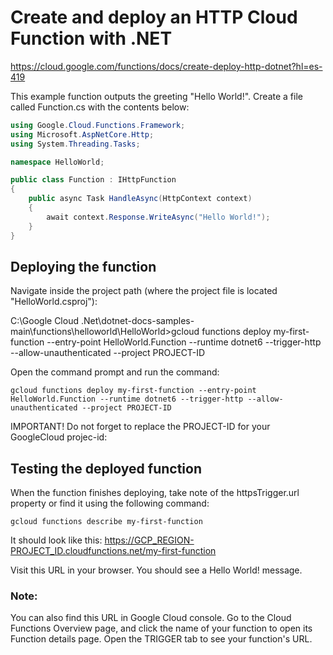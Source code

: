 # Create and deploy an HTTP Cloud Function with .NET

https://cloud.google.com/functions/docs/create-deploy-http-dotnet?hl=es-419

This example function outputs the greeting "Hello World!". Create a file called Function.cs with the contents below:
```csharp
using Google.Cloud.Functions.Framework;
using Microsoft.AspNetCore.Http;
using System.Threading.Tasks;

namespace HelloWorld;

public class Function : IHttpFunction
{
    public async Task HandleAsync(HttpContext context)
    {
        await context.Response.WriteAsync("Hello World!");
    }
}
```

## Deploying the function
Navigate inside the project path (where the project file is located "HelloWorld.csproj"):

C:\Google Cloud .Net\dotnet-docs-samples-main\functions\helloworld\HelloWorld>gcloud functions deploy my-first-function --entry-point HelloWorld.Function --runtime dotnet6 --trigger-http --allow-unauthenticated --project PROJECT-ID

Open the command prompt and run the command:
```
gcloud functions deploy my-first-function --entry-point HelloWorld.Function --runtime dotnet6 --trigger-http --allow-unauthenticated --project PROJECT-ID
```
IMPORTANT! Do not forget to replace the PROJECT-ID for your GoogleCloud projec-id:

## Testing the deployed function

When the function finishes deploying, take note of the httpsTrigger.url property or find it using the following command:
```
gcloud functions describe my-first-function
```

It should look like this:
https://GCP_REGION-PROJECT_ID.cloudfunctions.net/my-first-function

Visit this URL in your browser. You should see a Hello World! message.

### Note: 
You can also find this URL in Google Cloud console. Go to the Cloud Functions Overview page, and click the name of your function to open its Function details page. Open the TRIGGER tab to see your function's URL.

